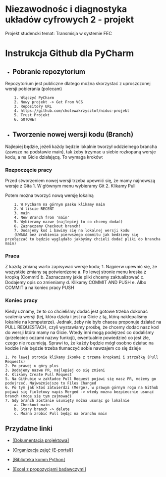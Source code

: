 # Niezawodnośc i diagnostyka układów cyfrowych 2 - projekt
Projekt studencki temat: Transmisja w systemie FEC

# Instrukcja Github dla PyCharm

- ## Pobranie repozytorium
Repozytorium jest publiczne dlatego można skorzystać z uproszczonej wersji pobierania (polecam)

        1. Włączyć PyCharm
        2. Nowy projekt -> Get From VCS
        3. Repository URL
        4. https://github.com/cholewakrzysztof/niduc-projekt
        5. Trust Projekt
        6. GOTOWE! 

- ## Tworzenie nowej wersji kodu (Branch)
Najlepiej będzie, jeżeli każdy będzie lokalnie tworzył oddzielnego brancha (zawsze na podstawie main), tak żeby trzymac u siebie rozkopaną wersje kodu, a na Gicie działającą. To wymaga kroków:

### Rozpoczęcie pracy

Przed stworzeniem nowej wersji trzeba upewnić się, że mamy najnowszą wersje z Gita
        1. W głównym menu wybieramy Git
        2. Klikamy Pull

Potem można tworzyć nową wersję lokalną

        1. W PyCharm na górnym pasku klikamy main
        2. W liście RECENT
        3. main
        4. New Branch from 'main'
        5. Wybieramy nazwe (najlepiej to co chcemy dodać)
        6. Zaznaczamy Checkout branch!
        7. Dodajemy kod i bawimy się na lokalnej wersji kodu
        (UWAGA bez zrobienia pierwszego commitu jak bedziemy się przełączać to będzie wyglądało jakbyśmy chcieli dodać pliki do brancha main)

### Praca
Z każdą zmianą warto zapisywać wersje kodu;
        1. Najpierw upewnić się, że wszystkie zmiany są potwierdzone 
            a. Po lewej stronie menu kreska z kropką (Commit)
            b. Zaznaczamy jakie pliki chcemy zaktualizować
            c. Dodajemy opis co zmieniamy
            d. Klikamy COMMIT AND PUSH
            e. Albo COMMIT a na koniec pracy PUSH

### Koniec pracy

Kiedy uznamy, że to co chcieliśmy dodać jest gotowe trzeba dokonać scalenia wersji (tej, która działa i jest na Gicie z tą, którą naklepaliśmy lokalnie na komputerze). Jednak, żeby nie było chaosu proponuje działać na PULL REQUESTACH, czyli wystawiamy prośbę, że chcemy dodać nasz kod do wersji która mamy na Gicie. Wtedy inni mogą podejrzeć co dodaliśmy (przelecieć oczami nazwy funkcji), ewentualnie powiedzieć co jest źle, czego nie rozumieją. Sprawi to, że każdy będzie mógł osobno działac na kodzie i nie będzie trzeba tłumaczyć sobie nawzajem co się dzieje

    1. Po lewej stronie klikamy ikonke z trzema kropkami i strzałką (Pull Requests)
    2. Po prawej u góry plus 
    3. Dodajemy nazwe PR, najlepiej co się zmieni
    4. Klikamy Create Pull Request
    5. Na GitHubie w zakładce Pull Request pojawi się nasz PR, możemy go podejrzeć. Najważniejsze to Files Changed
    6. Po tym jak ktoś zatwierdzi (Merge), w prawym górnym rogu na Github pojawi się fioletowy napis Merged -> wtedy mozna bezpiecznie usunąć branch (mogę się tym zajmować)
    7. Gdy branch zostanie usunięty można usunąc go lokalnie
        a. Checkout main
        b. Stary branch -> delete
        c. Można zrobić Pull będąc na branchu main


## Przydatne linki
- [[Dokumentacja projektowa]](https://politechnikawroclawska-my.sharepoint.com/:w:/g/personal/255388_student_pwr_edu_pl/EZ0jKhnu6CZEjW8B8oB3LSgBG8Bsag9R6G1qytx9Ozjwag?e=rbccZR&fbclid=IwAR279Xb0qSu60lP9wBdzZDmErzNBe9KSR_hIWR8m9qfqn9e3y_x5Dk2364w)

- [[Organizacja zajęć (E-portal)]](https://eportal.pwr.edu.pl/pluginfile.php/341197/mod_resource/content/2/Niezawdno%C5%9B%C4%87%20i%20diagnostyka%20-%20projekt.pdf)

- [[Biblioteka komm Python]](https://pypi.org/project/komm/)

- [[Excel z propozycjami badawczymi]](https://politechnikawroclawska-my.sharepoint.com/:x:/g/personal/273025_student_pwr_edu_pl/EXl0E__nLuJHkCG-eg7tqB8BcH2gAW_FwNvt0V-v5P1xvA?e=OTYxfe)



